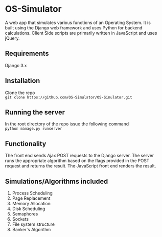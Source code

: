 # OS-Simulator
A web app that simulates various functions of an Operating System. It is built using the Django web framework and uses Python for backend calculations. Client Side scripts are primarily written in JavaScript and uses jQuery.

## Requirements

Django 3.x

## Installation 
Clone the repo<br>
`git clone https://github.com/OS-Simulator/OS-Simulator.git`

## Running the server

In the root directory of the repo issue the following command<br>
`python manage.py runserver`


## Functionality 

The front end sends Ajax POST requests to the Django server. The server runs the appropriate algorithm based on the flags provided in the POST request and returns the result. The JavaScript front end renders the result.

## Simulations/Algorithms included
1. Process Scheduling
2. Page Replacement
3. Memory Allocation
4. Disk Scheduling
5. Semaphores
6. Sockets
7. File system structure
8. Banker's Algorithm
